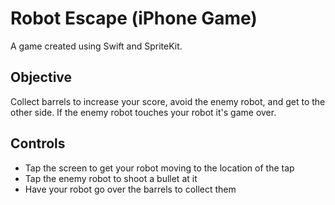 # Robot Escape (iPhone Game)

A game created using Swift and SpriteKit.

## Objective

Collect barrels to increase your score, avoid the enemy robot, and get to the other side. If the enemy robot touches your robot it's game over.

## Controls

* Tap the screen to get your robot moving to the location of the tap
* Tap the enemy robot to shoot a bullet at it
* Have your robot go over the barrels to collect them
